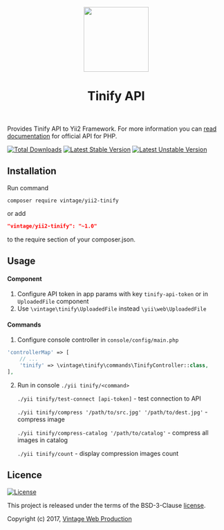 <p align="center">
    <a href="https://tinypng.com/" target="_blank">
        <img src="https://tinypng.com/images/social/website.jpg" height="150px">
    </a>
    <h1 align="center">Tinify API</h1>
    <br>
</p>

Provides Tinify API to Yii2 Framework. For more information you can 
[read documentation](https://tinypng.com/developers/reference/php) for official API for PHP.

[![Total Downloads](https://poser.pugx.org/vintage/yii2-tinify/downloads)](https://packagist.org/packages/vintage/yii2-tinify)
[![Latest Stable Version](https://poser.pugx.org/vintage/yii2-tinify/v/stable)](https://packagist.org/packages/vintage/yii2-tinify)
[![Latest Unstable Version](https://poser.pugx.org/vintage/yii2-tinify/v/unstable)](https://packagist.org/packages/vintage/yii2-tinify)

Installation
------------
Run command
```
composer require vintage/yii2-tinify
```
or add
```json
"vintage/yii2-tinify": "~1.0"
```
to the require section of your composer.json.

Usage
-----
#### Component
1. Configure API token in app params with key `tinify-api-token` or in `UploadedFile` component
2. Use `\vintage\tinify\UploadedFile` instead `\yii\web\UploadedFile`

#### Commands
1. Configure console controller in `console/config/main.php`
```php
'controllerMap' => [
    // ...
    'tinify' => \vintage\tinify\commands\TinifyController::class,
],
```
2. Run in console `./yii tinify/<command>`

    `./yii tinify/test-connect [api-token]` - test connection to API
    
    `./yii tinify/compress '/path/to/src.jpg' '/path/to/dest.jpg'` - compress image
    
    `./yii tinify/compress-catalog '/path/to/catalog'` - compress all images in catalog
    
    `./yii tinify/count` - display compression images count

Licence
-------
[![License](https://poser.pugx.org/vintage/yii2-tinify/license)](https://packagist.org/packages/vintage/yii2-tinify)

This project is released under the terms of the BSD-3-Clause [license](LICENSE).

Copyright (c) 2017, [Vintage Web Production](https://vintage.com.ua/)

